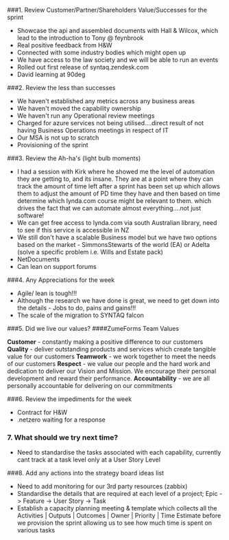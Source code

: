 ###1. Review Customer/Partner/Shareholders Value/Successes for the sprint

- Showcase the api and assembled documents with Hall & Wilcox, which lead to the introduction to Tony @ feynbrook
- Real positive feedback from H&W
- Connected with some industry bodies which might open up 
- We have access to the law society and we will be able to run an events
- Rolled out first release of syntaq.zendesk.com 
- David learning at 90deg


###2. Review the less than successes

- We haven't established any metrics across any business areas
- We haven't moved the capability ownership
- We haven't run any Operational review meetings
- Charged for azure services not being utilised....direct result of not having Business Operations meetings in respect of IT
- Our MSA is not up to scratch
- Provisioning of the sprint

###3. Review the Ah-ha's (light bulb moments)

- I had a session with Kirk where he showed me the level of automation they are getting to, and its insane. They are at a point where they can track the amount of time left after a sprint has been set up which allows them to adjust the amount of PD time they have and then based on time determine which lynda.com course might be relevant to them. which drives the fact that we can automate almost everything....not just software!
- We can get free access to lynda.com via south Australian library, need to see if this service is accessible in NZ
- We still don't have a scalable Business model but we have two options based on the market - SimmonsStewarts of the world (EA) or Adelta (solve a specific problem i.e. Wills and Estate pack)
- NetDocuments
- Can lean on support forums

###4. Any Appreciations for the week

- Agile/ lean is tough!!!
- Although the research we have done is great, we need to get down into the details - Jobs to do, pains and gains!!!
- The scale of the migration to SYNTAQ falcon

###5. Did we live our values?
####ZumeForms Team Values

**Customer** - constantly making a positive difference to our customers 
**Quality** - deliver outstanding products and services which create tangible value for our customers
**Teamwork** - we work together to meet the needs of our customers
**Respect** - we value our people and the hard work and dedication to deliver our Vision and Mission. We encourage their personal development and reward their performance. 
**Accountability** - we are all personally accountable for delivering on our commitments

###6. Review the impediments for the week

- Contract for H&W
- .netzero waiting for a response

### 7. What should we try next time?

- Need to standardise the tasks associated with each capability, currently cant track at a task level only at a User Story Level

###8. Add any actions into the strategy board ideas list

- Need to add monitoring for our 3rd party resources (zabbix)
- Standardise the details that are required at each level of a project; Epic -> Feature -> User Story -> Task
- Establish a capacity planning meeting & template which collects all the Activities | Outputs | Outcomes | Owner | Priority | Time Estimate before we provision the sprint allowing us to see how much time is spent on various tasks
